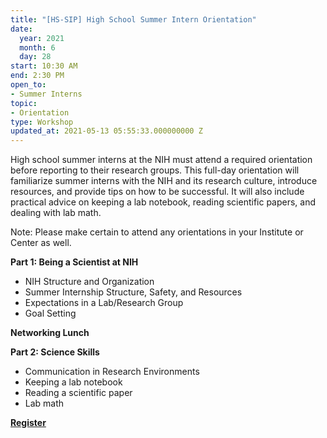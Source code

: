 ```yaml
---
title: "[HS-SIP] High School Summer Intern Orientation"
date:
  year: 2021
  month: 6
  day: 28
start: 10:30 AM
end: 2:30 PM
open_to:
- Summer Interns
topic:
- Orientation
type: Workshop
updated_at: 2021-05-13 05:55:33.000000000 Z
---
```

High school summer interns at the NIH must attend a required orientation
before reporting to their research groups. This full-day orientation
will familiarize summer interns with the NIH and its research culture,
introduce resources, and provide tips on how to be successful. It will
also include practical advice on keeping a lab notebook, reading
scientific papers, and dealing with lab math.

Note: Please make certain to attend any orientations in your Institute
or Center as well.

<strong>Part 1: Being a Scientist at NIH </strong>

* NIH Structure and Organization
* Summer Internship Structure, Safety, and Resources
* Expectations in a Lab/Research Group
* Goal Setting

**Networking Lunch**

<strong>Part 2: Science Skills </strong>

* Communication in Research Environments
* Keeping a lab notebook
* Reading a scientific paper
* Lab math

**[Register][1]**

 



[1]: https://nih.zoomgov.com/meeting/register/vJIsdu6gpzkuEqWTs43HG34Ml62zm7tG6IY
